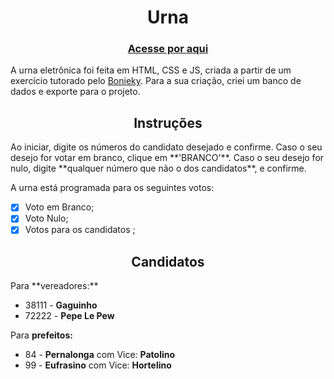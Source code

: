 <h1 align='center'>
Urna</h1>
<h3 align='center'>
 <a href='https://sunny-dusk-494676.netlify.app/'>Acesse por aqui</a>
</h3>
 A urna eletrônica foi feita em HTML, CSS e JS, criada a partir de um exercício tutorado pelo <a href='https://www.youtube.com/bonieky'>Bonieky</a>.
Para a sua criação, criei um banco de dados e exporte para o projeto.
<h2 align='center'>
Instruções
</h2>
 Ao iniciar, digite os números do candidato desejado e confirme. Caso o seu desejo for votar em branco, clique em **'BRANCO'**. Caso o seu desejo for nulo, digite **qualquer número que não o dos candidatos**, e confirme.

 A urna está programada para os seguintes votos:

- [x] Voto em Branco;
- [x] Voto Nulo;
- [x] Votos para os candidatos ;

<h2 align='center'>
Candidatos
</h2>
 Para **vereadores:**

 - 38111 - **Gaguinho**
 - 72222 - **Pepe Le Pew**

 Para **prefeitos:**

 - 84 - **Pernalonga** com Vice: **Patolino**
 - 99 - **Eufrasino** com Vice: **Hortelino**
